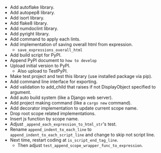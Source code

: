 - Add autoflake library.
- Add autopep8 library.
- Add isort library.
- Add flake8 library.
- Add numdoclint library.
- Add pyright library.
- Add command to apply each lints.
- Add implementation of saving overall html from expression.
  - `save_expressions_overall_html`
- Add build script for PyPI.
- Append PyPI document to `how to develop`
- Upload initial version to PyPI.
  - Also upload to TestPyPI.
- Make test project and test this library (use installed package via pip).
- Add command line interface for exporting.
- Add validation to add_child that raises if not DisplayObject specified to argument.
- Add auto build system (like a Django web server).
- Add project making command (like a `cargo new` command).
- Add decorator implementation to update current scope name.
- Drop root scope related implementations.
- Insert js function by scope name.
- Adjust `_append_each_expression_to_html_str`'s test.
- Rename `append_indent_to_each_line` to `append_indent_to_each_script_line` and change to skip not script line.
- Next time, restart coding at `is_script_end_tag_line`.
  - Then adjust `test_append_scope_wrapper_func_to_expression`.